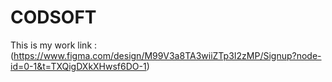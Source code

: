 # CODSOFT
This is my work link : 
(https://www.figma.com/design/M99V3a8TA3wiiZTp3I2zMP/Signup?node-id=0-1&t=TXQigDXkXHwsf6DO-1)
